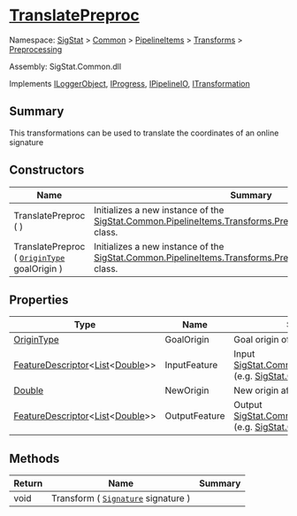 # [TranslatePreproc](./TranslatePreproc.md)

Namespace: [SigStat]() > [Common](./../../../README.md) > [PipelineItems]() > [Transforms]() > [Preprocessing](./README.md)

Assembly: SigStat.Common.dll

Implements [ILoggerObject](./../../../ILoggerObject.md), [IProgress](./../../../Helpers/IProgress.md), [IPipelineIO](./../../../Pipeline/IPipelineIO.md), [ITransformation](./../../../ITransformation.md)

## Summary
This transformations can be used to translate the coordinates of an online signature

## Constructors

| Name | Summary | 
| --- | --- | 
| TranslatePreproc (  ) | Initializes a new instance of the [SigStat.Common.PipelineItems.Transforms.Preprocessing.TranslatePreproc]() class. | 
| TranslatePreproc ( [`OriginType`](./OriginType.md) goalOrigin ) | Initializes a new instance of the [SigStat.Common.PipelineItems.Transforms.Preprocessing.TranslatePreproc]() class. | 


## Properties

| Type | Name | Summary | 
| --- | --- | --- | 
| [OriginType](./OriginType.md) | GoalOrigin | Goal origin of the translation | 
| [FeatureDescriptor](./../../../FeatureDescriptor-1.md)\<[List](https://docs.microsoft.com/en-us/dotnet/api/System.Collections.Generic.List-1)\<[Double](https://docs.microsoft.com/en-us/dotnet/api/System.Double)>> | InputFeature | Input [SigStat.Common.FeatureDescriptor](./SigStat/Common/FeatureDescriptor.md) (e.g. [SigStat.Common.Features.X]()) | 
| [Double](https://docs.microsoft.com/en-us/dotnet/api/System.Double) | NewOrigin | New origin after the translation | 
| [FeatureDescriptor](./../../../FeatureDescriptor-1.md)\<[List](https://docs.microsoft.com/en-us/dotnet/api/System.Collections.Generic.List-1)\<[Double](https://docs.microsoft.com/en-us/dotnet/api/System.Double)>> | OutputFeature | Output [SigStat.Common.FeatureDescriptor](./SigStat/Common/FeatureDescriptor.md) (e.g. [SigStat.Common.Features.X]()) | 


## Methods

| Return | Name | Summary | 
| --- | --- | --- | 
| void | Transform ( [`Signature`](./../../../Signature.md) signature ) |  | 


